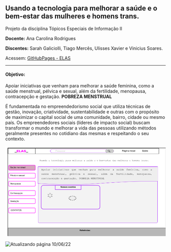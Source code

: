 ## Usando a tecnologia para melhorar a saúde e o bem-estar das mulheres e homens trans.

Projeto da disciplina Tópicos Especiais de Informação II 

**Docente:** Ana Carolina Rodrigues

**Discentes:** Sarah Galiciolli, Tiago Mercês, Ulisses Xavier e Vinicius Soares. 

Acessem: [GitHubPages - ELAS](https://tiagomerc.github.io/ELAS/)
_______________

#### Objetivo: 

Apoiar iniciativas que venham para melhorar a saúde feminina, como a saúde menstrual, pélvica e sexual, além da fertilidade, menopausa, contracepção e gestação. **POBREZA MENSTRUAL**

 É fundamentada no empreendedorismo social que utiliza técnicas de gestão, inovação, criatividade, sustentabilidade e outras com o propósito de maximizar o capital social de uma comunidade, bairro, cidade ou mesmo país. Os empreendedores sociais (líderes de impacto social) buscam transformar o mundo e melhorar a vida das pessoas utilizando métodos geralmente presentes no cotidiano das mesmas e respeitando o seu contexto. 

![Esboço da home](imgs/print/home.png)

![Atualizando página 10/06/22](imgs/logo.png/print11-06.png)